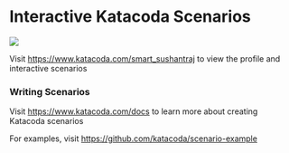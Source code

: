 # Interactive Katacoda Scenarios

[![](http://shields.katacoda.com/katacoda/smart_sushantraj/count.svg)](https://www.katacoda.com/smart_sushantraj "Get your profile on Katacoda.com")

Visit https://www.katacoda.com/smart_sushantraj to view the profile and interactive scenarios

### Writing Scenarios
Visit https://www.katacoda.com/docs to learn more about creating Katacoda scenarios

For examples, visit https://github.com/katacoda/scenario-example
